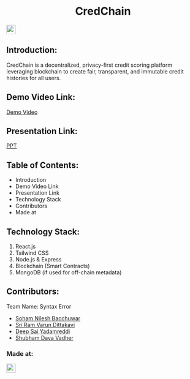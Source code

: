 <h1 align="center">CredChain</h1>
<p align="center">
</p>

<a href="https://hack36.com"> <img src="https://i.postimg.cc/FFwvfkGk/built-at-hack36.png" height=24px> </a>

## Introduction:
CredChain is a decentralized, privacy-first credit scoring platform leveraging blockchain to create fair, transparent, and immutable credit histories for all users.

## Demo Video Link:
[Demo Video](https://drive.google.com/drive/folders/1pDdWL6IcOdvwN1UJFaphEq6vsTtWHzrs?usp=drive_link)

## Presentation Link:
[PPT](https://docs.google.com/presentation/d/11IQR6D_8PthgBubz_L3GfwzRNBmMDFP0yguQbYwwRDo/edit?usp=sharing)

## Table of Contents:
- Introduction
- Demo Video Link
- Presentation Link
- Technology Stack
- Contributors
- Made at

## Technology Stack:
1. React.js
2. Tailwind CSS
3. Node.js & Express
4. Blockchain (Smart Contracts)
5. MongoDB (if used for off-chain metadata)

## Contributors:

Team Name: Syntax Error

* [Soham Nilesh Bacchuwar](https://github.com/soham200521)
* [Sri Ram Varun Dittakavi](https://github.com/sriramvarun0636)
* [Deep Sai Yadamreddi](https://github.com/Deepsai06)
* [Shubham Daya Vadher](https://github.com/ShubhamVadher)

### Made at:
<a href="https://hack36.com"> <img src="https://i.postimg.cc/FFwvfkGk/built-at-hack36.png" height=24px> </a>
